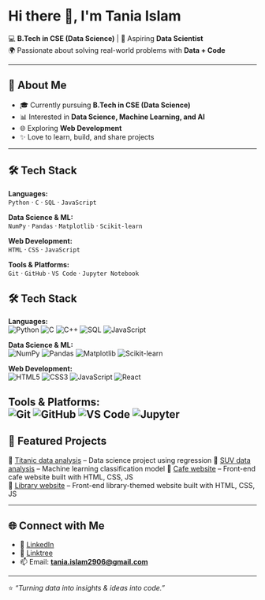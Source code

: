 # Hi there 👋, I'm Tania Islam  

💻 **B.Tech in CSE (Data Science)** | 🎯 Aspiring **Data Scientist**  
🌍 Passionate about solving real-world problems with **Data + Code**  

---

## 🚀 About Me  
- 🎓 Currently pursuing **B.Tech in CSE (Data Science)** 
- 📊 Interested in **Data Science, Machine Learning, and AI**  
- 🌐 Exploring **Web Development**   
- ✨ Love to learn, build, and share projects  

---

## 🛠️ Tech Stack  

**Languages:**  
`Python` · `C` · `SQL` · `JavaScript`  

**Data Science & ML:**  
`NumPy` · `Pandas` · `Matplotlib` · `Scikit-learn`  

**Web Development:**  
`HTML` · `CSS` · `JavaScript` 

**Tools & Platforms:**  
`Git` · `GitHub` · `VS Code` · `Jupyter Notebook`  

## 🛠️ Tech Stack  

**Languages:**  
![Python](https://img.shields.io/badge/Python-3776AB?style=for-the-badge&logo=python&logoColor=white) 
![C](https://img.shields.io/badge/C-00599C?style=for-the-badge&logo=c&logoColor=white) 
![C++](https://img.shields.io/badge/C++-00599C?style=for-the-badge&logo=c%2B%2B&logoColor=white) 
![SQL](https://img.shields.io/badge/SQL-003B57?style=for-the-badge&logo=postgresql&logoColor=white) 
![JavaScript](https://img.shields.io/badge/JavaScript-F7DF1E?style=for-the-badge&logo=javascript&logoColor=black)  

**Data Science & ML:**  
![NumPy](https://img.shields.io/badge/NumPy-013243?style=for-the-badge&logo=numpy&logoColor=white) 
![Pandas](https://img.shields.io/badge/Pandas-150458?style=for-the-badge&logo=pandas&logoColor=white) 
![Matplotlib](https://img.shields.io/badge/Matplotlib-013243?style=for-the-badge&logo=plotly&logoColor=white) 
![Scikit-learn](https://img.shields.io/badge/Scikit--Learn-F7931E?style=for-the-badge&logo=scikit-learn&logoColor=white)  

**Web Development:**  
![HTML5](https://img.shields.io/badge/HTML5-E34F26?style=for-the-badge&logo=html5&logoColor=white) 
![CSS3](https://img.shields.io/badge/CSS3-1572B6?style=for-the-badge&logo=css3&logoColor=white) 
![JavaScript](https://img.shields.io/badge/JavaScript-F7DF1E?style=for-the-badge&logo=javascript&logoColor=black) 
![React](https://img.shields.io/badge/React-20232A?style=for-the-badge&logo=react&logoColor=61DAFB)  

**Tools & Platforms:**  
![Git](https://img.shields.io/badge/Git-F05032?style=for-the-badge&logo=git&logoColor=white) 
![GitHub](https://img.shields.io/badge/GitHub-181717?style=for-the-badge&logo=github&logoColor=white) 
![VS Code](https://img.shields.io/badge/VS%20Code-0078D4?style=for-the-badge&logo=visual-studio-code&logoColor=white) 
![Jupyter](https://img.shields.io/badge/Jupyter-F37626?style=for-the-badge&logo=jupyter&logoColor=white)  
---

## 📂 Featured Projects  
🔹 [Titanic data analysis](https://github.com/taniahack11/Titanic-data-analysis?tab=readme-ov-file) – Data science project using regression
🔹 [SUV data analysis](https://github.com/taniahack11/SUV-data-analysis) – Machine learning classification model
🔹 [Cafe website](https://github.com/taniahack11/Cafe-website) – Front-end cafe website built with HTML, CSS, JS  
🔹 [Library website](https://github.com/taniahack11/Library-website) – Front-end library-themed website built with HTML, CSS, JS  

---

## 🌐 Connect with Me  
- 💼 [LinkedIn](https://www.linkedin.com/in/tania-islam-072a30374)  
- 🌱 [Linktree](https://linktr.ee/tania678)  
- 📫 Email: **tania.islam2906@gmail.com**  

---

⭐️ *“Turning data into insights & ideas into code.”*  
